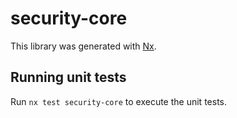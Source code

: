 # security-core

This library was generated with [Nx](https://nx.dev).

## Running unit tests

Run `nx test security-core` to execute the unit tests.
